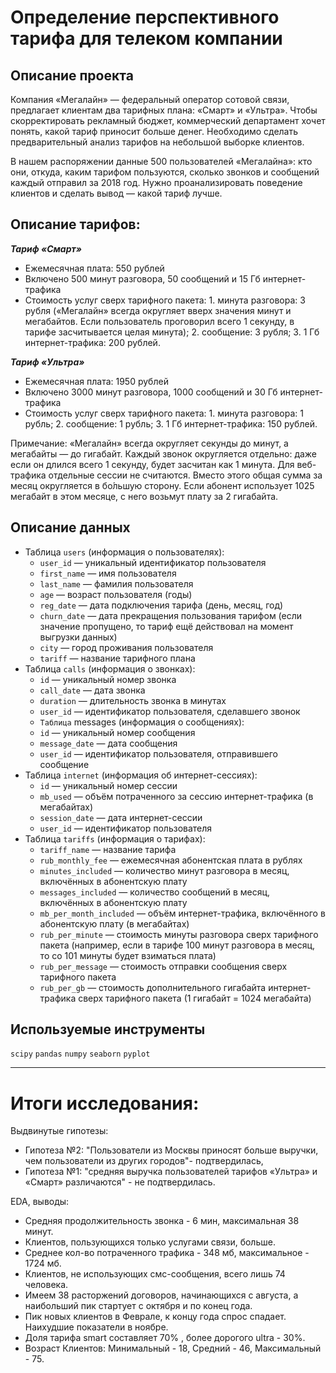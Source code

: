 # Определение перспективного тарифа для телеком компании

## Описание проекта

Компания «Мегалайн» — федеральный оператор сотовой связи, предлагает клиентам два тарифных плана: «Смарт» и «Ультра». 
Чтобы скорректировать рекламный бюджет, коммерческий департамент хочет понять, какой тариф приносит больше денег.
Необходимо сделать предварительный анализ тарифов на небольшой выборке клиентов. 

В нашем распоряжении данные 500 пользователей «Мегалайна»: кто они, откуда, каким тарифом пользуются, сколько звонков и сообщений каждый отправил за 2018 год. 
Нужно проанализировать поведение клиентов и сделать вывод — какой тариф лучше.

## Описание тарифов:

***Тариф «Смарт»***
- Ежемесячная плата: 550 рублей
- Включено 500 минут разговора, 50 сообщений и 15 Гб интернет-трафика
- Стоимость услуг сверх тарифного пакета: 1. минута разговора: 3 рубля («Мегалайн» всегда округляет вверх значения минут и мегабайтов. Если пользователь проговорил всего 1 секунду, в тарифе засчитывается целая минута); 2. сообщение: 3 рубля; 3. 1 Гб интернет-трафика: 200 рублей.

***Тариф «Ультра»***
- Ежемесячная плата: 1950 рублей
- Включено 3000 минут разговора, 1000 сообщений и 30 Гб интернет-трафика
- Стоимость услуг сверх тарифного пакета: 1. минута разговора: 1 рубль; 2. сообщение: 1 рубль; 3. 1 Гб интернет-трафика: 150 рублей.

Примечание: «Мегалайн» всегда округляет секунды до минут, а мегабайты — до гигабайт. Каждый звонок округляется отдельно: даже если он длился всего 1 секунду, будет засчитан как 1 минута. Для веб-трафика отдельные сессии не считаются. Вместо этого общая сумма за месяц округляется в бо́льшую сторону. Если абонент использует 1025 мегабайт в этом месяце, с него возьмут плату за 2 гигабайта.

## Описание данных

- Таблица `users` (информация о пользователях):
  - `user_id` — уникальный идентификатор пользователя
  - `first_name` — имя пользователя
  - `last_name` — фамилия пользователя
  - `age` — возраст пользователя (годы)
  - `reg_date` — дата подключения тарифа (день, месяц, год)
  - `churn_date` — дата прекращения пользования тарифом (если значение пропущено, то тариф ещё действовал на момент выгрузки данных)
  - `city` — город проживания пользователя
  - `tariff` — название тарифного плана
- Таблица `calls` (информация о звонках):
  - `id` — уникальный номер звонка
  - `call_date` — дата звонка
  - `duration` — длительность звонка в минутах
  - `user_id` — идентификатор пользователя, сделавшего звонок
  - `Таблица` messages (информация о сообщениях):
  - `id` — уникальный номер сообщения
  - `message_date` — дата сообщения
  - `user_id` — идентификатор пользователя, отправившего сообщение
- Таблица `internet` (информация об интернет-сессиях):
  - `id` — уникальный номер сессии
  - `mb_used` — объём потраченного за сессию интернет-трафика (в мегабайтах)
  - `session_date` — дата интернет-сессии
  - `user_id` — идентификатор пользователя
- Таблица `tariffs` (информация о тарифах):
  - `tariff_name` — название тарифа
  - `rub_monthly_fee` — ежемесячная абонентская плата в рублях
  - `minutes_included` — количество минут разговора в месяц, включённых в абонентскую плату
  - `messages_included` — количество сообщений в месяц, включённых в абонентскую плату
  - `mb_per_month_included` — объём интернет-трафика, включённого в абонентскую плату (в мегабайтах)
  - `rub_per_minute` — стоимость минуты разговора сверх тарифного пакета (например, если в тарифе 100 минут разговора в месяц, то со 101 минуты будет взиматься плата)
  - `rub_per_message` — стоимость отправки сообщения сверх тарифного пакета
  - `rub_per_gb` — стоимость дополнительного гигабайта интернет-трафика сверх тарифного пакета (1 гигабайт = 1024 мегабайта)

## Используемые инструменты

`scipy` `pandas` `numpy` `seaborn` `pyplot`

____
# Итоги исследования:
Выдвинутые гипотезы:
* Гипотеза №2: "Пользователи из Москвы приносят больше выручки, чем пользователи из других городов"- подтвердилась,
* Гипотеза №1: "средняя выручка пользователей тарифов «Ультра» и «Смарт» различаются" - не подтвердилась.
  
EDA, выводы:
* Средняя продолжительность звонка - 6 мин, максимальная 38 минут.
* Клиентов, пользующихся только услугами связи, больше.
* Среднее кол-во потраченного трафика - 348 мб, максимальное - 1724 мб.
* Клиентов, не использующих смс-сообщения, всего лишь 74 человека.
* Имеем 38 расторжений договоров, начинающихся с августа, а наибольший пик стартует с октября и по конец года.
* Пик новых клиентов в Феврале, к концу года спрос спадает. Наихудшие показатели в ноябре.
* Доля тарифа smart составляет 70% , более дорогого ultra - 30%.
* Возраст Клиентов: Минимальный - 18, Средний - 46, Максимальный - 75.
